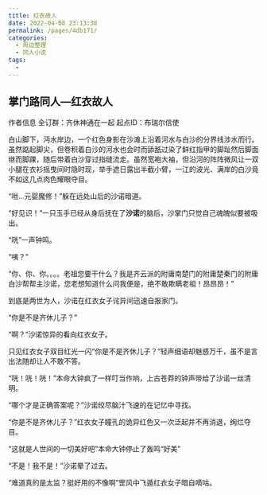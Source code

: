 ```yaml
---
title: 红衣故人
date: 2022-04-08 23:13:38
permalink: /pages/4db171/
categories:
  - 周边整理
  - 同人小说
tags:
  - 
---
```

## 掌门路同人—红衣故人

 作者信息 全订群：齐休神通在一起 起点ID：布瑞尔信使

  

白山脚下，沔水岸边，一个红色身影在沙滩上沿着河水与白沙的分界线涉水而行。虽然踮起脚尖，但卷积着白沙的河水也会时而舔舐过染了鲜红指甲的脚趾然后脚面继而脚踝，随后带着白沙穿过指缝流走。虽然宽袍大袖，但沿河的阵阵微风让一双小腿在衣衫摇曳间时隐时现，举手遮日露出半截小臂，一江的波光、满岸的白沙竟不如这几点肉色耀眼夺目。

“咝…元婴魔修！”躲在远处山后的沙诺暗道。

“好见识！”一只玉手已经从身后抚在了**沙诺**的脑后，沙掌门只觉自己魂魄似要被吸出。

“咣”一声钟鸣。

“咦？”

“你、你、你。。。。老祖您要干什么？我是齐云派的附庸南楚门的附庸楚秦门的附庸白沙帮帮主沙诺，您老想知道什么问我便是，绝不敢欺瞒老祖！昂昂昂！”

到底是两世为人，沙诺在红衣女子诧异间迅速自报家门。

“你是不是齐休儿子？”

“啊？”沙诺惊异的看向红衣女子。

只见红衣女子双目红光一闪“你是不是齐休儿子？”轻声细语却魅惑万千，虽不是言出法随却让人不敢不答。

“咣！咣！咣！”本命大钟疯了一样叮当作响，上古苍莽的钟声带给了沙诺一丝清明。

“哪个才是正确答案呢？”沙诺绞尽脑汁飞速的在记忆中寻找。

“你是不是齐休儿子？”红衣女子瞳孔的诡异红色又一次泛起并不再消退，绚烂夺目。

“这就是人世间的一切美好吧”本命大钟停止了轰鸣“好美”

“不是！我不是！”沙诺晕了过去。

“难道真的是太监？挺好用的不像啊”罡风中飞遁红衣女子暗自嘀咕。